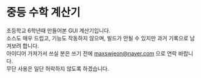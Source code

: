 # 중등 수학 계산기
초등학교 6학년때 만들어본 GUI 계산기입니다.  
소스도 매우 드럽고, 기능도 작동하지 않으며, 빌드가 안될 수 있지만 과거 기록으로 남겨보려 합니다.  
아이디어 가져가서 쓰실 분은 쓰기 전에 maxswjeon@naver.com 으로 연락 바랍니다.  
무단 사용은 일단 허락하지 않도록 하겠습니다.